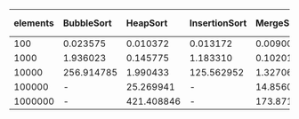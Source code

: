 | elements | BubbleSort | HeapSort   | InsertionSort | MergeSort  | Optimized - BubbleSort | Optimized - QuickSort | Original - QuickSort | Original - ShellSort | SelectionSort |
| :----    | :----      | :----      | :----         | :----      | :----                  | :----                 | :----                | :----                | :----         |
| 100      | 0.023575   | 0.010372   | 0.013172      | 0.009003   | 0.024099               | 0.006912              | 0.009825             | 0.009504             | 0.013004      |
| 1000     | 1.936023   | 0.145775   | 1.183310      | 0.102010   | 1.921703               | 0.090523              | 0.118392             | 0.489589             | 1.016860      |
| 10000    | 256.914785 | 1.990433   | 125.562952    | 1.327068   | 265.060785             | 1.149191              | 1.484162             | 44.974842            | 100.630251    |
| 100000   | -          | 25.269941  | -             | 14.856062  | -                      | 14.883736             | 18.217860            | -                    | -             |
| 1000000  | -          | 421.408846 | -             | 173.871540 | -                      | 179.212702            | 218.873127           | -                    | -             |